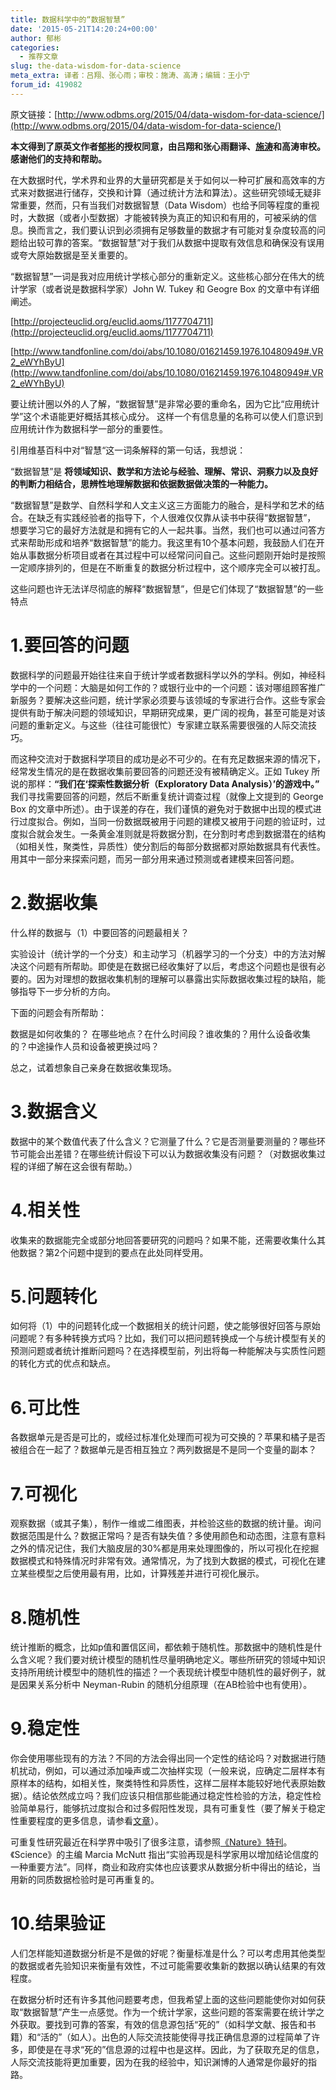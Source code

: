 ```yaml
---
title: 数据科学中的“数据智慧”
date: '2015-05-21T14:20:24+00:00'
author: 郁彬
categories:
  - 推荐文章
slug: the-data-wisdom-for-data-science
meta_extra: 译者：吕翔、张心雨；审校：施涛、高涛；编辑：王小宁
forum_id: 419082
---
```


原文链接：[http://www.odbms.org/2015/04/data-wisdom-for-data-science/](http://www.odbms.org/2015/04/data-wisdom-for-data-science/)

**本文得到了原英文作者[郁彬](http://www.stat.berkeley.edu/~binyu/Site/Welcome.html)的授权同意，由吕翔和张心雨翻译、[施涛](http://blog.cos.name/taoshi/)和高涛审校。感谢他们的支持和帮助。**

在大数据时代，学术界和业界的大量研究都是关于如何以一种可扩展和高效率的方式来对数据进行储存，交换和计算（通过统计方法和算法）。这些研究领域无疑非常重要，然而，只有当我们对数据智慧（Data Wisdom）也给予同等程度的重视时，大数据（或者小型数据）才能被转换为真正的知识和有用的，可被采纳的信息。换而言之，我们要认识到必须拥有足够数量的数据才有可能对复杂度较高的问题给出较可靠的答案。“数据智慧”对于我们从数据中提取有效信息和确保没有误用或夸大原始数据是至关重要的。

“数据智慧”一词是我对应用统计学核心部分的重新定义。这些核心部分在伟大的统计学家（或者说是数据科学家）John W. Tukey 和 Geogre Box 的文章中有详细阐述。

<!--more-->

[http://projecteuclid.org/euclid.aoms/1177704711](http://projecteuclid.org/euclid.aoms/1177704711)

[http://www.tandfonline.com/doi/abs/10.1080/01621459.1976.10480949#.VR2_eWYhByU](http://www.tandfonline.com/doi/abs/10.1080/01621459.1976.10480949#.VR2_eWYhByU)


要让统计圈以外的人了解，“数据智慧”是非常必要的重命名，因为它比“应用统计学”这个术语能更好概括其核心成分。 这样一个有信息量的名称可以使人们意识到应用统计作为数据科学一部分的重要性。

引用维基百科中对“智慧“这一词条解释的第一句话，我想说：

“数据智慧”是 **将领域知识、数学和方法论与经验、理解、常识、洞察力以及良好的判断力相结合，思辨性地理解数据和依据数据做决策的一种能力。**

“数据智慧”是数学、自然科学和人文主义这三方面能力的融合，是科学和艺术的结合。在缺乏有实践经验者的指导下，个人很难仅仅靠从读书中获得“数据智慧”， 想要学习它的最好方法就是和拥有它的人一起共事。当然，我们也可以通过问答方式来帮助形成和培养“数据智慧”的能力。我这里有10个基本问题，我鼓励人们在开始从事数据分析项目或者在其过程中可以经常问问自己。这些问题刚开始时是按照一定顺序排列的，但是在不断重复的数据分析过程中，这个顺序完全可以被打乱。

这些问题也许无法详尽彻底的解释“数据智慧”，但是它们体现了“数据智慧”的一些特点

# 1.要回答的问题

数据科学的问题最开始往往来自于统计学或者数据科学以外的学科。例如，神经科学中的一个问题：大脑是如何工作的？或银行业中的一个问题：该对哪组顾客推广新服务？要解决这些问题，统计学家必须要与该领域的专家进行合作。这些专家会提供有助于解决问题的领域知识，早期研究成果，更广阔的视角，甚至可能是对该问题的重新定义。与这些（往往可能很忙）专家建立联系需要很强的人际交流技巧。

而这种交流对于数据科学项目的成功是必不可少的。在有充足数据来源的情况下，经常发生情况的是在数据收集前要回答的问题还没有被精确定义。正如 Tukey 所说的那样：**“我们在‘探索性数据分析（Exploratory Data Analysis）’的游戏中。”** 我们寻找需要回答的问题，然后不断重复统计调查过程（就像上文提到的 George Box 的文章中所述）。由于误差的存在，我们谨慎的避免对于数据中出现的模式进行过度拟合。例如，当同一份数据既被用于问题的建模又被用于问题的验证时，过度拟合就会发生。一条黄金准则就是将数据分割，在分割时考虑到数据潜在的结构（如相关性，聚类性，异质性）使分割后的每部分数据都对原始数据具有代表性。用其中一部分来探索问题，而另一部分用来通过预测或者建模来回答问题。

# 2.数据收集

什么样的数据与（1）中要回答的问题最相关？

实验设计（统计学的一个分支）和主动学习（机器学习的一个分支）中的方法对解决这个问题有所帮助。即使是在数据已经收集好了以后，考虑这个问题也是很有必要的。因为对理想的数据收集机制的理解可以暴露出实际数据收集过程的缺陷，能够指导下一步分析的方向。

下面的问题会有所帮助：

数据是如何收集的？ 在哪些地点？在什么时间段？谁收集的？用什么设备收集的？中途操作人员和设备被更换过吗？

总之，试着想象自己亲身在数据收集现场。

# 3.数据含义

数据中的某个数值代表了什么含义？它测量了什么？它是否测量要测量的？哪些环节可能会出差错？在哪些统计假设下可以认为数据收集没有问题？（对数据收集过程的详细了解在这会很有帮助。）

# 4.相关性

收集来的数据能完全或部分地回答要研究的问题吗？如果不能，还需要收集什么其他数据？第2个问题中提到的要点在此处同样受用。

# 5.问题转化

如何将（1）中的问题转化成一个数据相关的统计问题，使之能够很好回答与原始问题呢？有多种转换方式吗？比如，我们可以把问题转换成一个与统计模型有关的预测问题或者统计推断问题吗？在选择模型前，列出将每一种能解决与实质性问题的转化方式的优点和缺点。

# 6.可比性

各数据单元是否是可比的，或经过标准化处理而可视为可交换的？苹果和橘子是否被组合在一起了？数据单元是否相互独立？两列数据是不是同一个变量的副本？

# 7.可视化

观察数据（或其子集），制作一维或二维图表，并检验这些的数据的统计量。询问数据范围是什么？数据正常吗？是否有缺失值？多使用颜色和动态图，注意有意料之外的情况记住，我们大脑皮层的30%都是用来处理图像的，所以可视化在挖掘数据模式和特殊情况时非常有效。通常情况，为了找到大数据的模式，可视化在建立某些模型之后使用最有用，比如，计算残差并进行可视化展示。

# 8.随机性

统计推断的概念，比如p值和置信区间，都依赖于随机性。那数据中的随机性是什么含义呢？我们要对统计模型的随机性尽量明确地定义。哪些所研究的领域中知识支持所用统计模型中的随机性的描述？一个表现统计模型中随机性的最好例子，就是因果关系分析中 Neyman-Rubin 的随机分组原理（在AB检验中也有使用）。

# 9.稳定性

你会使用哪些现有的方法？不同的方法会得出同一个定性的结论吗？对数据进行随机扰动，例如，可以通过添加噪声或二次抽样实现（一般来说，应确定二层样本有原样本的结构，如相关性，聚类特性和异质性，这样二层样本能较好地代表原始数据）。结论依然成立吗？我们应该只相信那些能通过稳定性检验的方法，稳定性检验简单易行，能够抗过度拟合和过多假阳性发现，具有可重复性（要了解关于稳定性重要程度的更多信息，请参看[文章](http://projecteuclid.org/euclid.bj/1377612862)）。

可重复性研究最近在科学界中吸引了很多注意，请参照[《Nature》特刊](http://www.nature.com/nature/focus/reproducibility/)。《Science》的主编 Marcia McNutt 指出“实验再现是科学家用以增加结论信度的一种重要方法”。同样，商业和政府实体也应该要求从数据分析中得出的结论，当用新的同质数据检验时是可再重复的。

# 10.结果验证

人们怎样能知道数据分析是不是做的好呢？衡量标准是什么？可以考虑用其他类型的数据或者先验知识来衡量有效性，不过可能需要收集新的数据以确认结果的有效程度。

在数据分析时还有许多其他问题要考虑，但我希望上面的这些问题能使你对如何获取“数据智慧”产生一点感觉。作为一个统计学家，这些问题的答案需要在统计学之外获取。要找到可靠的答案，有效的信息源包括“死的”（如科学文献、报告和书籍）和“活的”（如人）。出色的人际交流技能使得寻找正确信息源的过程简单了许多，即使是在寻求“死的”信息源的过程中也是这样。因此，为了获取充足的信息，人际交流技能将更加重要，因为在我的经验中，知识渊博的人通常是你最好的指路。
